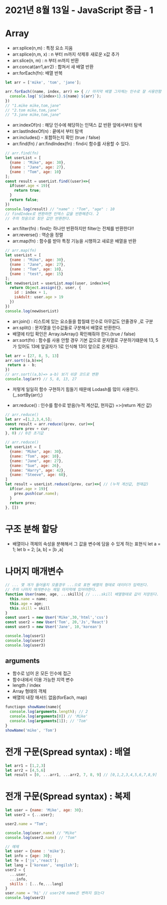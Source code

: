 # 2021년 8월 13일 - JavaScript 중급 - 1 
# Array
- arr.splice(n,m) : 특정 요소 지움
- arr.splice(n,m, x) : n 부터 m까지 삭제후 새로운 x값 추가
- arr.slice(n, m) : n 부터 m까지 반환
- arr.concat(arr1,arr2) : 합쳐서 새 배열 반환
- arr.forEach(fn): 배열 반복
```javascript
let arr = ['mike', 'tom', 'jane'];

arr.forEach((name, index, arr) => { // 마지막 배열 그자체는 인수로 잘 사용안함
  console.log(`${index+1}.${name} ${arr}`);
})
// "1.mike mike,tom,jane"
// "2.tom mike,tom,jane"
// "3.jane mike,tom,jane"
```
- arr.indexOf(n) : 해당 인수에 해당하는 인덱스 값 반환 앞에서부터 탐색
- arr.lastIndexOf(n) : 끝에서 부터 탐색
- arr.includes() - 포함하는지 확인 (true / false)
- arr.find(fn) / arr.findIndex(fn) : find시 함수를 사용할 수 있다.
```javascript
// arr.find(fn) 
let userList = [
  {name : "Mike", age: 30},
  {name : "Jane", age: 27},
  {name : "Tom", age: 10}
];
const result = userList.find((user)=>{
  if(user.age < 19){
    return true;
  }
  return false;
})
console.log(result) // "name" : "Tom", "age" : 10
// findIndex로 변환하면 인덱스 값을 반환해준다. 2
// 주의 첫음으로 찾은 값만 반환한다.
```
- arr.filter(fn) : find는 하나만 반환하지만 filter는 전체를 반환한다!!
- arr.reverse() : 역순을 정렬
- arr.map(fn) : 함수를 받아 특정 기능을 시행하고 새로운 배열을 반환 
```javascript
// arr.map(fn)
let userList = [
  {name : "Mike", age: 30},
  {name : "Jane", age: 27},
  {name : "Tom", age: 10},
  {name : "test", age: 15}
];
let newUserList = userList.map((user, index)=>{
  return Object.assign({}, user, {
    id : index + 1,
    isAdult: user.age > 19
  })
})
console.log(newUserList)
```
- arr.join() : 리스트에 있는 요소들을 합칠떄 인수로 아무값도 안줄경우 ,로 구분
- arr.split() : 문자열을 인수값들로 구분해서 배열로 반환한다.
- 배열에 타입 확인은 Array.isArray() 확인해줘야 한다.(true / false)
- arr.sort(fn) : 함수를 사용 안할 경우 기본 값으로 문자열로 구분하기떄문에 13, 5 가 있어도 13에 앞글자가 1로 인식해 13이 앞으로 온게된다.

```javascript
let arr = [27, 8, 5, 13]
arr.sort((a,b)=>{
 return a - b; 
})
// arr.sort((a,b)=> a-b) 보기 쉬운 코드로 변환
console.log(arr) // 5, 8, 13, 27
```
- 저렇게 일일히 함수 구현하기 힘들기 때문에 Lodash를 많이 사용한다.(_.sortBy(arr);)


- arr.reduce() : 인수를 함수로 받음(누적 계산값, 현자값) =>{return 계산 값}
```javascript
// arr.reduce()
let arr =[1,2,3,4,5];
const result = arr.reduce((prev, cur)=>{
  return prev + cur; 
}, 0) // 0은 초기값 
```


```javascript
// arr.reduce()
let userList = [
  {name: "Mike", age: 30},
  {name: "Tom", age: 10},
  {name: "Jane", age: 27},
  {name: "Sue", age: 26},
  {name: "Harry", age: 42},
  {name: "Steeve", age: 60},
]
let result = userList.reduce((prev, cur)=>{ // (누적 계산값, 현재값)
  if(cur.age > 19){
    prev.push(cur.name);
  }
  return prev;
}, []) 
```
# 구조 분해 할당
- 배열이나 객체의 속성을 분해해서 그 값을 변수에 담을 수 있게 하는 표현식
  let a = 1;
  let b = 2;
  [a, b] = [b ,a]

# 나머지 매개변수
```javascript
// ... 몇 개가 들어올지 모를경우 ...으로 표현 배열의 형태로 데이터가 입력된다.
// 주의 나머지 매개변수는 제일 마지막에 있어야한다.
function User(name, age, ...skill){ // ....skill 배열형태로 값이 저장된다.
  this.name = name;
  this.age = age;
  this.skill = skill
}
const user1 = new User('Mike',30,'html','css')
const user2 = new User('Tom', 20,'Js','React')
const user3 = new User('Jane', 10,'korean')

console.log(user1)
console.log(user2)
console.log(user3)
```


## arguments
- 함수로 넘어 온 모든 인수에 접근
- 함수내에서 이용 가능한 지역 변수
- length / index
- Array 형태의 객체
- 배열의 내장 매서드 없음(forEach, map)
```javascript
functiopn showName(name){
  console.log(arguments.length); // 2
  console.log(arguments[0]) // 'Mike'
  console.log(arguments[1]); // 'Tom'
}
showName('mike', 'Tom') 
```

# 전개 구문(Spread syntax) : 배열
```javascript
let arr1 = [1,2,3]
let arr2 = [4,5,6]
let result = [0, ...arr1, ...arr2, 7, 8, 9] // [0,1,2,3,4,5,6,7,8,9]
```
# 전개 구문(Spread syntax) : 복제
```javascript
let user = {name: 'Mike', age: 30};
let user2 = {...user};

user2.name = "Tom";

console.log(user.name) // "Mike"
console.log(user2.name) // "Tom"
```

```javascript
// 예제
let user = {name : 'mike'};
let info = {age: 30};
let fe = ['js','react'];
let lang = ['korean', 'engilsh'];
user2 = {
  ...user,
  ...info,
  skills : [...fe,...lang]
}
user.name = 'hi' // user2에 name은 변하지 않는다
console.log(user2)
```
 
